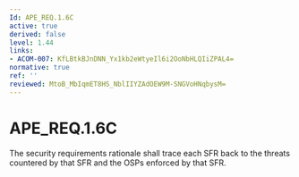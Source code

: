 ```yaml
---
Id: APE_REQ.1.6C
active: true
derived: false
level: 1.44
links:
- ACOM-007: KfLBtkBJnDNN_Yx1kb2eWtyeIl6i2OoNbHLQIiZPAL4=
normative: true
ref: ''
reviewed: MtoB_MbIqmET8HS_NblIIYZAdOEW9M-SNGVoHNqbysM=
---
```


# APE_REQ.1.6C

The security requirements rationale shall trace each SFR back to the threats countered by that SFR and the OSPs enforced by that SFR.
